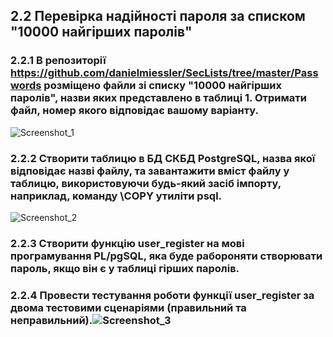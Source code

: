 ## 2.2 Перевірка надійності пароля за списком "10000 найгірших паролів"

### 2.2.1 В репозиторії https://github.com/danielmiessler/SecLists/tree/master/Passwords розміщено файли зі списку "10000 найгірших паролів", назви яких представлено в таблиці 1. Отримати файл, номер якого відповідає вашому варіанту.
![Screenshot_1](https://github.com/user-attachments/assets/4cbaa3e0-4ac4-4149-af37-c107b62f466b)

### 2.2.2 Створити таблицю в БД СКБД PostgreSQL, назва якої відповідає назві файлу, та завантажити вміст файлу у таблицю, використовуючи будь-який засіб імпорту, наприклад, команду \COPY утиліти psql.

![Screenshot_2](https://github.com/user-attachments/assets/a8edbf21-191c-4cdd-b987-1eb92dde2cce)


### 2.2.3 Створити функцію user_register на мові програмування PL/pgSQL, яка буде pабороняти створювати пароль, якщо він є у таблиці гірших паролів.
### 2.2.4 Провести тестування роботи функції user_register за двома тестовими сценаріями (правильний та неправильний).![Screenshot_3](https://github.com/user-attachments/assets/bfc7b155-5b85-419d-84c8-672f4fc9db70)


